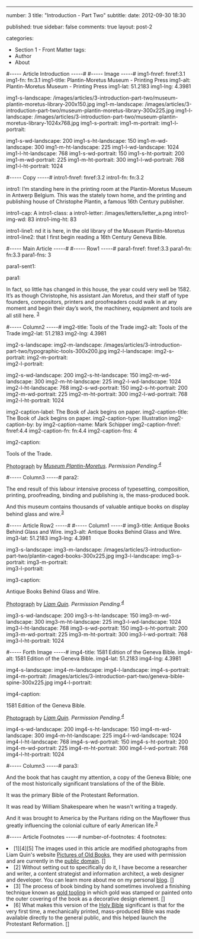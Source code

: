 ---

number: 3
title: "Introduction - Part Two"
subtitle:
date: 2012-09-30 18:30

published: true
sidebar: false
comments: true
layout: post-2

categories:
- Section 1 - Front Matter
tags:
- Author
- About


#----- Article Introduction -----#
#----- Image -----#
img1-fnref: fnref:3.1
img1-fn: fn:3.1
img1-title: Plantin-Moretus Museum - Printing Press
img1-alt: Plantin-Moretus Museum - Printing Press
img1-lat: 51.2183
img1-lng: 4.3981

img1-s-landscape: /images/articles/3-introduction-part-two/museum-plantin-moretus-library-200x150.jpg
img1-m-landscape: /images/articles/3-introduction-part-two/museum-plantin-moretus-library-300x225.jpg
img1-l-landscape: /images/articles/3-introduction-part-two/museum-plantin-moretus-library-1024x768.jpg
img1-s-portrait: 
img1-m-portrait: 
img1-l-portrait: 

img1-s-wd-landscape: 200
img1-s-ht-landscape: 150
img1-m-wd-landscape: 300
img1-m-ht-landscape: 225
img1-l-wd-landscape: 1024
img1-l-ht-landscape: 768
img1-s-wd-portrait: 150
img1-s-ht-portrait: 200
img1-m-wd-portrait: 225
img1-m-ht-portrait: 300
img1-l-wd-portrait: 768
img1-l-ht-portrait: 1024


#----- Copy -----#
intro1-fnref: fnref:3.2
intro1-fn: fn:3.2

intro1: I’m standing here in the printing room at the Plantin-Moretus Museum in Antwerp Belgium. This was the stately town home, and the printing and publishing house of Christophe Plantin, a famous 16th Century publisher.

intro1-cap: A
intro1-class: a
intro1-letter: /images/letters/letter_a.png
intro1-img-wd: 83
intro1-img-ht: 83

intro1-line1: nd it is here, in the old library of the Museum Plantin-Moretus
intro1-line2: that I first begin reading a 16th Century Geneva Bible.


#----- Main Article -----#
#----- Row1 -----#
para1-fnref: fnref:3.3
para1-fn: fn:3.3
para1-fns: 3

para1-sent1:

para1: <p id="fnref:1.3">In fact, so little has changed in this house, the year could very well be 1582. It’s as though Christophe, his assistant Jan Moretus, and their staff of type founders, compositors, printers and proofreaders could walk in at any moment and begin their day’s work, the machinery, equipment and tools are all still here. <sup class="footnote"><a href="#fn:1.3" rel="tooltip">3</a></sup></p>

#----- Column2 -----#
img2-title: Tools of the Trade
img2-alt: Tools of the Trade
img2-lat: 51.2183
img2-lng: 4.3981

img2-s-landscape:
img2-m-landscape: /images/articles/3-introduction-part-two/typographic-tools-300x200.jpg
img2-l-landscape:
img2-s-portrait:
img2-m-portrait: 	
img2-l-portrait:

img2-s-wd-landscape: 200
img2-s-ht-landscape: 150
img2-m-wd-landscape: 300
img2-m-ht-landscape: 225
img2-l-wd-landscape: 1024
img2-l-ht-landscape: 768
img2-s-wd-portrait: 150
img2-s-ht-portrait: 200
img2-m-wd-portrait: 225
img2-m-ht-portrait: 300
img2-l-wd-portrait: 768
img2-l-ht-portrait: 1024

img2-caption-label: The Book of Jack begins on paper.
img2-caption-title: The Book of Jack begins on paper.
img2-caption-type: Illustration
img2-caption-by: by
img2-caption-name: Mark Schipper
img2-caption-fnref: fnref:4.4
img2-caption-fn: fn:4.4
img2-caption-fns: 4

img2-caption: <p class="label">Tools of the Trade.</p><p><abbr class="type" title="Tools of the Trade.">Photograph</abbr> by <cite> <a href="http://www.museumplantinmoretus.be/Plantin-Moretus-NL/PlantinMoretus-NL/Startpagina-Plantin-Moretus-NL-Museum-Plantin-MoretusPrentenkabinet/Startpagina-Plantin-Moretus-NL-Museum-Plantin-MoretusPrentenkabinet-Collectie/Typografische-collectie.html?vergroten=1">Museum Plantin-Moretus</a>. Permission Pending.<sup id="fnref:1.4" class="footnote"><a href="#fn:1.4">4</a></sup></cite></p>

#----- Column3 -----#
para2: <p id="fnref:1.3">The end result of this labour intensive process of typesetting, composition, printing, proofreading, binding and publishing is, the mass-produced book.</p><p>And this museum contains thousands of valuable antique books on display behind glass and wire.<sup class="footnote"><a href="#fn:1.3" rel="tooltip">3</a></sup></p>


#----- Article Row2 -----#
#----- Column1 -----#
img3-title: Antique Books Behind Glass and Wire.
img3-alt: Antique Books Behind Glass and Wire.
img3-lat: 51.2183
img3-lng: 4.3981

img3-s-landscape:
img3-m-landscape: /images/articles/3-introduction-part-two/plantin-caged-books-300x225.jpg
img3-l-landscape:
img3-s-portrait:
img3-m-portrait:	
img3-l-portrait:

img3-caption: <p class="label">Antique Books Behind Glass and Wire.</p><p><abbr class="type" title="Antique Books Behind Glass and Wire.">Photograph</abbr> by <cite> <a href="http://barefootliam-stock.deviantart.com/art/Plantin-Caged-Books-01-105444732">Liam Quin</a>. Permission Pending.<sup id="fnref:1.4" class="footnote"><a href="#fn:1.4">4</a></sup></cite></p>

img3-s-wd-landscape: 200
img3-s-ht-landscape: 150
img3-m-wd-landscape: 300
img3-m-ht-landscape: 225
img3-l-wd-landscape: 1024
img3-l-ht-landscape: 768
img3-s-wd-portrait: 150
img3-s-ht-portrait: 200
img3-m-wd-portrait: 225
img3-m-ht-portrait: 300
img3-l-wd-portrait: 768
img3-l-ht-portrait: 1024

#----- Forth Image -----#
img4-title: 1581 Edition of the Geneva Bible.
img4-alt: 1581 Edition of the Geneva Bible.
img4-lat: 51.2183
img4-lng: 4.3981

img4-s-landscape:
img4-m-landscape: 
img4-l-landscape:
img4-s-portrait:
img4-m-portrait: /images/articles/3-introduction-part-two/geneva-bible-spine-300x225.jpg
img4-l-portrait:

img4-caption: <p class="label">1581 Edition of the Geneva Bible.</p><p><abbr class="type" title="1581 Edition of the Geneva Bible.">Photograph</abbr> by <cite> <a href="http://barefootliam-stock.deviantart.com/art/Plantin-Caged-Books-01-105444732">Liam Quin</a>. Permission Pending.<sup id="fnref:1.4" class="footnote"><a href="#fn:1.4">4</a></sup></cite></p>

img4-s-wd-landscape: 200
img4-s-ht-landscape: 150
img4-m-wd-landscape: 300
img4-m-ht-landscape: 225
img4-l-wd-landscape: 1024
img4-l-ht-landscape: 768
img4-s-wd-portrait: 150
img4-s-ht-portrait: 200
img4-m-wd-portrait: 225
img4-m-ht-portrait: 300
img4-l-wd-portrait: 768
img4-l-ht-portrait: 1024

#----- Column3 -----#
para3: <p id="fnref:1.3">And the book that has caught my attention, a copy of the Geneva Bible; one of the most historically significant translations of the of the Bible.</p><p>It was the primary Bible of the Protestant Reformation.</p><p>It was read by William Shakespeare when he wasn't writing a tragedy.</p><p>And it was brought to America by the Puritans riding on the Mayflower thus greatly influencing the colonial culture of early American life.<sup class="footnote"><a href="#fn:1.3" rel="tooltip">3</a></sup></p>


#----- Article Footnotes -----#
number-of-footnotes: 4
footnotes: <li id="fn:1.1">[1][4][5] The images used in this article are modified photographs from Liam Quin's website <a href="http://www.fromoldbooks.org/Geneva/" title="Pictures of Old Books">Pictures of Old Books</a>, they are used with permission and are currently in the <a href="http://en.wikipedia.org/wiki/Wikipedia:Public_domain" title="Public Domain">public domain</a>. <a href="#fnref:1.1" class="arrow">[<i class="icon-arrow-up"></i>]</a></li><li id="fn:1.2">[2] Without setting out to specifically do it, I have become a researcher and writer, a content strategist and information architect, a web designer and developer. You can learn more about me on my personal <a href="http://www.schipperius.com" title="Schipperius">blog</a>. <a href="#fnref:1.2" class="arrow">[<i class="icon-arrow-up"></i>]</a></li><li id="fn:1.3">[3] The process of book binding by hand sometimes involved a finishing technique known as <a href="http://libweb5.princeton.edu/visual_materials/hb/cases/goldtooling/index.html" title="Hand Bookbinding">gold tooling</a> in which gold was stamped or painted onto the outer covering of the book as a decorative design element. <a href="#fnref:1.3" class="arrow">[<i class="icon-arrow-up"></i>]</a></li><li id="fn:1.6">[6] What makes this version of the <a href="http://en.wikipedia.org/wiki/Geneva_Bible" title="Geneva Bible article from Wikipedia">Holy Bible</a> significant is that for the very first time, a mechanically printed, mass-produced Bible was made available directly to the general public, and this helped launch the Protestant Reformation. <a href="#fnref:1.6" class="arrow">[<i class="icon-arrow-up"></i>]</a></li>

---